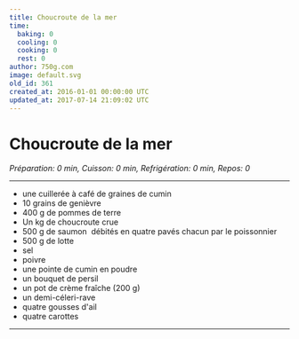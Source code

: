 ```yaml
---
title: Choucroute de la mer
time:
  baking: 0
  cooling: 0
  cooking: 0
  rest: 0
author: 750g.com
image: default.svg
old_id: 361
created_at: 2016-01-01 00:00:00 UTC
updated_at: 2017-07-14 21:09:02 UTC
---
```


# Choucroute de la mer

_Préparation: 0 min, Cuisson: 0 min, Refrigération: 0 min, Repos: 0_

---

- une cuillerée à café de graines de cumin
- 10 grains de genièvre
- 400 g de pommes de terre
- Un kg de choucroute crue
- 500 g de saumon  débités en quatre pavés chacun par le poissonnier
- 500 g de lotte
- sel
- poivre
- une pointe de cumin en poudre
- un bouquet de persil
- un pot de crème fraîche (200 g)
- un demi-céleri-rave
- quatre gousses d'ail
- quatre carottes

---
